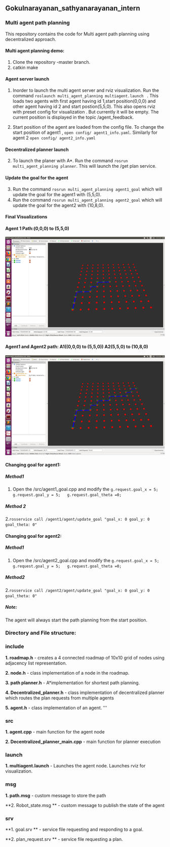## Gokulnarayanan_sathyanarayanan_intern
### Multi agent path planning
This repository contains the code for Multi agent path planning using decentralized approach.
  

#### Multi agent planning demo:
1. Clone the repository -master branch.
2. catkin make
#### Agent server launch
   1. Inorder to launch the multi agent server and rviz visualization. Run the command ``` roslaunch multi_agent_planning multiagent.launch  ``` . This loads two agents with first agent having id 1,start position(0,0,0) and other agent  having id 2 and start postion(5,5,0). This also opens rviz with preset config for visualization . But currently it will be empty. The current position is displayed in the topic /agent_feedback.
   
   2. Start position of the agent are loaded from the config file. To change the start position of agent1 , ``` open config/ agent1_info.yaml ```. Similarly for agent 2 ``` open config/ agent2_info.yaml ```

#### Decentralized planner launch
   2. To launch the planer with A*. Run the command ``` rosrun multi_agent_planning planner ```. This will launch the /get plan service.
 
#### Update the goal for the agent
   3. Run the command ``` rosrun multi_agent_planning agent1_goal ``` which will update the goal for the agent1 with (5,5,0).
   4. Run the command ``` rosrun multi_agent_planning agent2_goal ``` which will update the goal for the agent2 with (10,8,0).
   
   
#### Final Visualizations
#### Agent 1 Path:(0,0,0) to (5,5,0)
![Agent1_path](https://github.com/gokul-gokz/Gokulnarayanan_sathyanarayanan_intern/blob/master/images/agent1_path.png )


#### Agent1 and Agent2 path: A1((0,0,0) to (5,5,0)) A2(5,5,0) to (10,8,0)
![Agent2_path](https://github.com/gokul-gokz/Gokulnarayanan_sathyanarayanan_intern/blob/master/images/agent1_2.png )


#### Changing goal for agent1:

##### Method1 
   1. Open the /src/agent1_goal.cpp and modify the ``` g.request.goal_x = 5;  g.request.goal_y = 5;   g.request.goal_theta =0; ```

##### Method 2
  2.```rosservice call /agent1/agent/update_goal "goal_x: 0
goal_y: 0
goal_theta: 0" ```

#### Changing goal for agent2:

##### Method1
   1. Open the /src/agent2_goal.cpp and modify the ``` g.request.goal_x = 5;  g.request.goal_y = 5;   g.request.goal_theta =0; ```
  
  ##### Method2
  
  2.```rosservice call /agent2/agent/update_goal "goal_x: 0
goal_y: 0
goal_theta: 0" ```
 
 ##### Note: 
  The agent will always start the path planning from the start position.
 
 ### Directory and File structure:
### include

  **1. roadmap.h**               - creates a 4 connected roadmap of 10x10 grid of nodes using adjacency list representation.
  
  **2. node.h**                 - class implementation of a node in the roadmap.
  
  **3. path planner.h**          - A*implementation for shortest path planning.
  
  **4. Decentralized_planner.h** - class implementation of decentralized planner which routes the plan requests from multiple agents
  
  **5. agent.h**                 - class implementation of an agent. '''
  
### src

  **1. agent.cpp**                     - main function for the agent node 
  
  **2. Decentralized_planner_main.cpp** - main function for planner execution  
 
### launch

  **1. multiagent.launch** - Launches the agent node. Launches rviz for visualization.

###  msg

   **1. path.msg** -  custom message to store the path
   
   **2. Robot_state.msg ** - custom message to publish the state of the agent
    
### srv

   **1. goal.srv ** - service file requesting and responding to a goal.
   
   **2. plan_request.srv ** - service file requesting a plan.
                    
